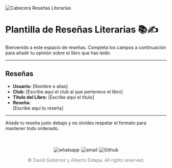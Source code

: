 ![Cabecera Reseñas Literarias](../imagenes/Cabeceras/Reseñas_Literarias_Cabecera.jpg)


# Plantilla de Reseñas Literarias 📚✍️

Bienvenido a este espacio de reseñas. Completa los campos a continuación para añadir tu opinión sobre el libro que has leído.

---

## **Reseñas**

- **Usuario:** [Nombre o alias]  
- **Club:** [Escribe aquí el club al que pertenece el libro]  
- **Título del Libro:** [Escribe aquí el título]  
- **Reseña:**  
  [Escribe aquí tu reseña]

---

Añade tu reseña justo debajo y no olvides respetar el formato para mantener todo ordenado.

<div style="display: flex; justify-content: space-between; align-items: center; margin-left: 30%;margin-right: 30%;margin-top: 50px">
  <img src="../imagenes/whatsapplogo.png" alt="whatsapp">
  <img src="../imagenes/emaillogopng.png" alt="email" >
  <img src="../imagenes/githublogopng.png" alt="Github">
</div>

<p style="text-align: center;color:grey; margin-top: 3%"> 
&copy David Gutiérrez y Alberto Estepa. All rights reserved.
</p>